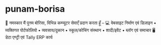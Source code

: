 # punam-borisa
🙏 नमस्कार   मैं पुनम बोरिसा, विभिन्न कम्प्यूटर सेवाएँ प्रदान करता हूँ –    💻 वेबसाइट निर्माण एवं डिज़ाइन      • व्यक्तिगत पोर्टफोलियो      • व्यवसाय/दुकान      • स्कूल/कोचिंग संस्थान      • शादी/इवेंट      • ब्लॉग एवं समाचार    🖥 डेटा एण्ट्री एवं Tally ERP कार्य 
